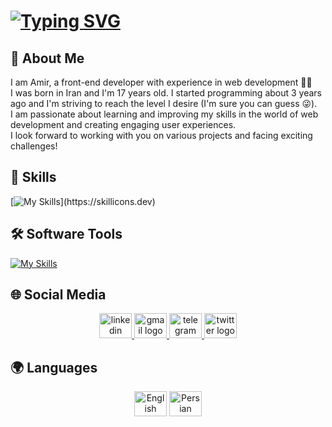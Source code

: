 <h1 align=ceneter><a href="https://git.io/typing-svg"><img src="https://readme-typing-svg.demolab.com?font=Fira+Code&weight=800&size=25&duration=6000&pause=2000&color=F7F7F7&repeat=true&width=435&separator=%3C&lines=I+Am+Amir+👨‍💻" alt="Typing SVG" /></a></h1>

## 📖 About Me

I am Amir, a front-end developer with experience in web development 👨‍💻  
I was born in Iran and I'm 17 years old. I started programming about 3 years ago and I'm striving to reach the level I desire (I'm sure you can guess 😜).  
I am passionate about learning and improving my skills in the world of web development and creating engaging user experiences.  
I look forward to working with you on various projects and facing exciting challenges!

## 🚀 Skills

[![My Skills](https://skillicons.dev/icons?i=html,css,js,nodejs,mongodb,mysql,)](https://skillicons.dev)

## 🛠️ Software Tools

[![My Skills](https://skillicons.dev/icons?i=vscode,visualstudio,postman,ps,git,github)](https://skillicons.dev)

## 🌐 Social Media

<div align="center">
  <a href="https://www.linkedin.com/in/mani-ramezanpour/" target="_blank">
    <img src="https://raw.githubusercontent.com/maurodesouza/profile-readme-generator/master/src/assets/icons/social/linkedin/default.svg" width="52" height="40" alt="linkedin logo" />
  </a>
  <a href="mailto:maniramznpoor2007@gmail.com" target="_blank">
    <img src="https://raw.githubusercontent.com/maurodesouza/profile-readme-generator/master/src/assets/icons/social/gmail/default.svg" width="52" height="40" alt="gmail logo" />
  </a>
  <a href="https://t.me/ManiRmp" target="_blank">
    <img src="https://raw.githubusercontent.com/maurodesouza/profile-readme-generator/master/src/assets/icons/social/telegram/default.svg" width="52" height="40" alt="telegram logo" />
  </a>
  <a href="https://twitter.com/Manirmps" target="_blank">
    <img src="https://raw.githubusercontent.com/maurodesouza/profile-readme-generator/master/src/assets/icons/social/twitter/default.svg" width="52" height="40" alt="twitter logo" />
  </a>
</div>

## 🌍 Languages

<div align="center">
  <img src="https://raw.githubusercontent.com/maurodesouza/profile-readme-generator/master/src/assets/icons/flags/united-kingdom/default.svg" width="52" height="40" alt="English" />
  <img src="https://raw.githubusercontent.com/maurodesouza/profile-readme-generator/master/src/assets/icons/flags/iran/default.svg" width="52" height="40" alt="Persian" />
</div>

